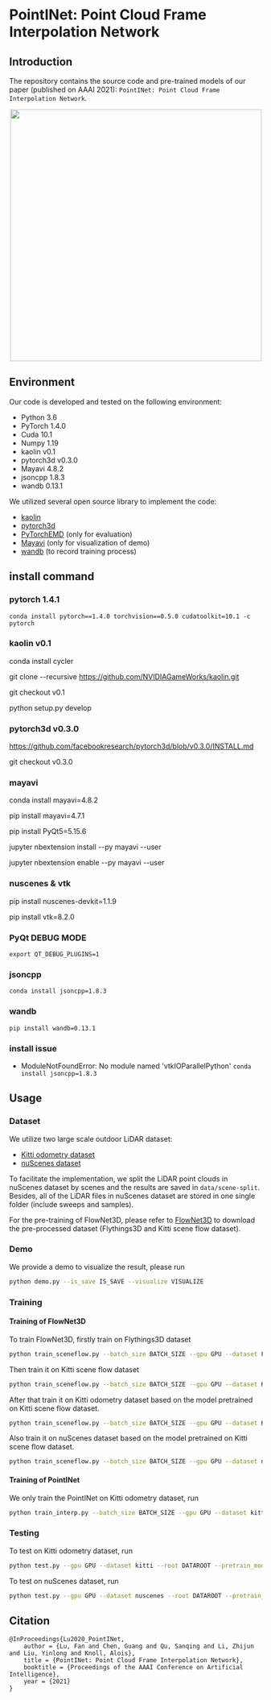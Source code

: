 # PointINet: Point Cloud Frame Interpolation Network

## Introduction

The repository contains the source code and pre-trained models of our paper (published on AAAI 2021): `PointINet: Point Cloud Frame Interpolation Network`.

<div align="center">
<img src="./figs/interpolation.png"  width = "500" height = "500"/>
</div>

## Environment

Our code is developed and tested on the following environment:

- Python 3.6
- PyTorch 1.4.0
- Cuda 10.1
- Numpy 1.19
- kaolin v0.1
- pytorch3d v0.3.0
- Mayavi 4.8.2
- jsoncpp 1.8.3
- wandb 0.13.1

We utilized several open source library to implement the code:

- [kaolin](https://github.com/NVIDIAGameWorks/kaolin/tree/v0.1)
- [pytorch3d](https://github.com/facebookresearch/pytorch3d/tree/v0.3.0)
- [PyTorchEMD](https://github.com/daerduoCarey/PyTorchEMD) (only for evaluation)
- [Mayavi](https://docs.enthought.com/mayavi/mayavi/) (only for visualization of demo)
- [wandb](https://app.wandb.ai/) (to record training process)

## install command
### pytorch 1.4.1
`conda install pytorch==1.4.0 torchvision==0.5.0 cudatoolkit=10.1 -c pytorch`

### kaolin v0.1
conda install cycler

git clone --recursive https://github.com/NVIDIAGameWorks/kaolin.git

git checkout v0.1

python setup.py develop

### pytorch3d v0.3.0
https://github.com/facebookresearch/pytorch3d/blob/v0.3.0/INSTALL.md

git checkout v0.3.0

### mayavi
conda install mayavi=4.8.2

pip install mayavi=4.7.1

pip install PyQt5=5.15.6

jupyter nbextension install --py mayavi --user

jupyter nbextension enable --py mayavi --user

### nuscenes & vtk
pip install nuscenes-devkit=1.1.9

pip install vtk=8.2.0

### PyQt DEBUG MODE
`
export QT_DEBUG_PLUGINS=1
`

### jsoncpp
`
conda install jsoncpp=1.8.3
`
### wandb
`pip install wandb=0.13.1`

### install issue
* ModuleNotFoundError: No module named 'vtkIOParallelPython'
`conda install jsoncpp=1.8.3`

## Usage

### Dataset

We utilize two large scale outdoor LiDAR dataset:

- [Kitti odometry dataset](http://www.cvlibs.net/datasets/kitti/eval_odometry.php)
- [nuScenes dataset](https://www.nuscenes.org/)

To facilitate the implementation, we split the LiDAR point clouds in nuScenes dataset by scenes and the results are saved in `data/scene-split`. Besides, all of the LiDAR files in nuScenes dataset are stored in one single folder (include sweeps and samples).

For the pre-training of FlowNet3D, please refer to [FlowNet3D](https://github.com/xingyul/flownet3d) to download the pre-processed dataset (Flythings3D and Kitti scene flow dataset).

### Demo

We provide a demo to visualize the result, please run

```bash
python demo.py --is_save IS_SAVE --visualize VISUALIZE
```

### Training

#### Training of FlowNet3D

To train FlowNet3D, firstly train on Flythings3D dataset

```bash
python train_sceneflow.py --batch_size BATCH_SIZE --gpu GPU --dataset Flythings3D --root DATAROOT --save_dir CHECKPOINTS_SAVE_DIR --train_type init
```

Then train it on Kitti scene flow dataset

```bash
python train_sceneflow.py --batch_size BATCH_SIZE --gpu GPU --dataset Kitti --root DATAROOT --pretrain_model PRETRAIN_MODEL --save_dir CHECKPOINTS_SAVE_DIR --train_type init
```

After that train it on Kitti odometry dataset based on the model pretrained on Kitti scene flow dataset.

```bash
python train_sceneflow.py --batch_size BATCH_SIZE --gpu GPU --dataset Kitti --root DATAROOT --pretrain_model PRETRAIN_MODEL --save_dir CHECKPOINTS_SAVE_DIR --train_type refine
```

Also train it on nuScenes dataset based on the model pretrained on Kitti scene flow dataset.

```bash
python train_sceneflow.py --batch_size BATCH_SIZE --gpu GPU --dataset nuscenes --root DATAROOT --pretrain_model PRETRAIN_MODEL --save_dir CHECKPOINTS_SAVE_DIR --train_type refine
```

#### Training of PointINet

We only train the PointINet on Kitti odometry dataset, run

```bash
python train_interp.py --batch_size BATCH_SIZE --gpu GPU --dataset kitti --root DATAROOT --pretrain_model FLOWNET3D_PRETRAIN_MODEL --freeze 1
```

### Testing

To test on Kitti odometry dataset, run

```bash
python test.py --gpu GPU --dataset kitti --root DATAROOT --pretrain_model POINTINET_PRETRAIN_MODEL --pretrain_flow_model FLOWNET3D_PRETRAIN_MODEL
```

To test on nuScenes dataset, run

```bash
python test.py --gpu GPU --dataset nuscenes --root DATAROOT --pretrain_model POINTINET_PRETRAIN_MODEL --pretrain_flow_model FLOWNET3D_PRETRAIN_MODEL --scenelist TEST_SCENE_LIST
```

## Citation

    @InProceedings{Lu2020_PointINet,
        author = {Lu, Fan and Chen, Guang and Qu, Sanqing and Li, Zhijun and Liu, Yinlong and Knoll, Alois},
        title = {PointINet: Point Cloud Frame Interpolation Network},
        booktitle = {Proceedings of the AAAI Conference on Artificial Intelligence},
        year = {2021}
    }
